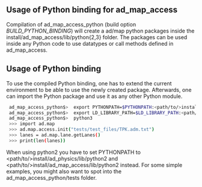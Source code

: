 ## Usage of Python binding for ad_map_access

Compilation of ad_map_access_python (build option *BUILD_PYTHON_BINDING*)
will create a ad/map python packages inside the install/ad_map_access/lib/python{2,3}  folder.
The packages can be used inside any Python code to use
datatypes or call methods defined in ad_map_access.

## Usage of Python binding
To use the compiled Python binding, one has to extend the current environment
to be able to use the newly created package. Afterwards, one can import the
Python package and use it as any other Python module.
```bash
 ad_map_access_python$>  export PYTHONPATH=$PYTHONPATH:<path/to/>install/ad_physics/lib/python3:<path/to/>install/ad_map_access/lib/python3
 ad_map_access_python$>  export LD_LIBRARY_PATH=$LD_LIBRARY_PATH:<path/to/>install/ad_map_access/lib:<path/to/>install/ad_map_opendrive_reader/lib:<path/to/>install/ad_physics/lib
 ad_map_access_python$>  python3
 >>> import ad.map
 >>> ad.map.access.init("tests/test_files/TPK.adm.txt")
 >>> lanes = ad.map.lane.getLanes()
 >>> print(len(lanes))
```

When using python2 you have to set PYTHONPATH to <path/to/>install/ad_physics/lib/python2 and <path/to/>install/ad_map_access/lib/python2 instead.
For some simple examples, you might also want to spot into the ad_map_access_python/tests folder.
